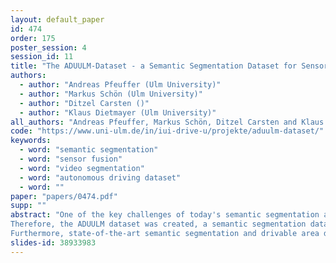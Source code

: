 ```yaml
---
layout: default_paper
id: 474
order: 175
poster_session: 4
session_id: 11
title: "The ADUULM-Dataset - a Semantic Segmentation Dataset for Sensor Fusion"
authors:
  - author: "Andreas Pfeuffer (Ulm University)"
  - author: "Markus Schön (Ulm University)"
  - author: "Ditzel Carsten ()"
  - author: "Klaus Dietmayer (Ulm University)"
all_authors: "Andreas Pfeuffer, Markus Schön, Ditzel Carsten and Klaus Dietmayer"
code: "https://www.uni-ulm.de/in/iui-drive-u/projekte/aduulm-dataset/"
keywords:
  - word: "semantic segmentation"
  - word: "sensor fusion"
  - word: "video segmentation"
  - word: "autonomous driving dataset"
  - word: ""
paper: "papers/0474.pdf"
supp: ""
abstract: "One of the key challenges of today's semantic segmentation approaches is to obtain robust and reliable segmentation results not only in good weather conditions, but also in adverse weather conditions such as darkness, fog or heavy rain. For this purpose, multiple sensor data of several sensor types such as camera and lidar are required to compensate the weather sensitivity of individual sensors. Hence, a semantic segmentation dataset is necessary, which contains camera and lidar data, but until recently, no such dataset exists.  
Therefore, the ADUULM dataset was created, a semantic segmentation dataset which consists of fine-annotated camera data and pixel-wise labeled lidar data recorded in diverse weather conditions. Additionally, the corresponding GPS, IMU and stereo information are provided, and for each annotated data sample, a short video-sequence is available, too.
Furthermore, state-of-the-art semantic segmentation and drivable area detection approaches are evaluated on the proposed dataset, and it turned out that new methods are required to obtain robust and reliable results in adverse weather conditions. The ADUULM-dataset will be available online at https://www.uni-ulm.de/en/in/driveu/projects"
slides-id: 38933983
---
```


